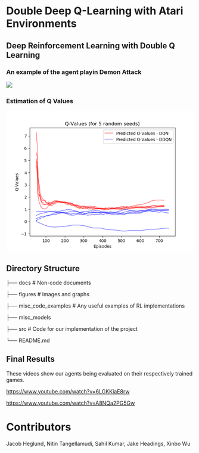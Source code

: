 # Double Deep Q-Learning with Atari Environments

## Deep Reinforcement Learning with Double Q Learning

### An example of the agent playin Demon Attack

![](demon_attack.gif)

### Estimation of Q Values
![Estimation of q values for DQN versus DDQN](q_values_dqn_vs_ddqn.png)
## Directory Structure

├── docs                        # Non-code documents

├── figures                     # Images and graphs

├── misc_code_examples          # Any useful examples of RL implementations

├── misc_models

├── src                         # Code for our implementation of the project

└── README.md

## Final Results
These videos show our agents being evaluated on their respectively trained games.

<https://www.youtube.com/watch?v=6LGKKiaE8rw>

<https://www.youtube.com/watch?v=A8NQa2PG5Gw>

# Contributors
Jacob Heglund, Nitin Tangellamudi, Sahil Kumar, Jake Headings, Xinbo Wu

